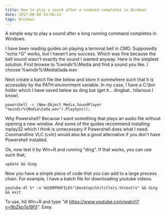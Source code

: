 ```yaml
---
title: How to play a sound after a command completes in Windows
date: 2017-08-08 15:56:23
tags: Windows
---
```


A simple way to play a sound after a long running command completes in Windows.

<!--more-->

I have been reading guides on playing a terminal bell in CMD. Supposedly "echo ^G" works, but I haven't any success. Which was fine because the bell sound wasn't exactly the sound I wanted anyway. Here is the simplest solution. First browse to %windir%\Media and find a sound you like. I choose %windir%\Media\tada.wav

Next create a batch file like below and store it somewhere such that it is accessibly by the PATH environment variable. In my case, I have a C:\bin folder which I have saved below as ding.bat (get it... dingbat.. hilarious I know).

```
powershell -c (New-Object Media.SoundPlayer "%windir%\Media\tada.wav").PlaySync();
```

Why Powershell? Because I want something that plays an audio file without opening a new window. And some of the guides recommend installing mplay32 which I think is unnecessary if Powershell does what I need. Commandline VLC (cvlc) would also be a good alternative if you don't have Powershell installed.

Ok, now test it by Win+R and running "ding". If that works, you can use such that;

```
update && ding
```

Now you have a simple piece of code that you can add to a large process chain. For example, I have a batch file for downloading youtube videos.

```
youtube-dl %* -o %USERPROFILE%"\Desktop\%%(title)s.%%(ext)s" && ding && exit
```

To use, hit Win+R and type "dl https://www.youtube.com/watch?v=9bZkp7q19f0". Easy.
